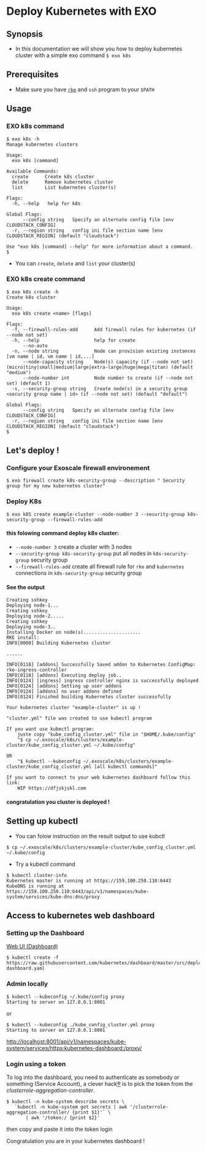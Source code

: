 # Deploy Kubernetes with EXO

## Synopsis

- In this documentation we will show you how to deploy kubernetes cluster with a simple exo command `$ exo k8s`

## Prerequisites

- Make sure you have [`rke`](https://github.com/rancher/rke/releases) and `ssh` program to your `$PATH`

## Usage

### EXO k8s command

```
$ exo k8s -h
Manage kubernetes clusters

Usage:
  exo k8s [command]

Available Commands:
  create      Create k8s cluster
  delete      Remove kubernetes cluster
  list        List kubernetes cluster(s)

Flags:
  -h, --help   help for k8s

Global Flags:
      --config string   Specify an alternate config file [env CLOUDSTACK_CONFIG]
  -r, --region string   config ini file section name [env CLOUDSTACK_REGION] (default "cloudstack")

Use "exo k8s [command] --help" for more information about a command.
$
```

- You can `create`, `delete` and  `list` your cluster(s)

### EXO k8s create command

```
$ exo k8s create -h
Create k8s cluster

Usage:
  exo k8s create <name> [flags]

Flags:
  -f, --firewall-rules-add      Add firewall rules for kubernetes (if --node not set)
  -h, --help                    help for create
      --no-auto
  -n, --node string             Node can provision existing instances [vm name | id, vm name | id,...]
      --node-capacity string    Node(s) capacity (if --node not set) (micro|tiny|small|medium|large|extra-large|huge|mega|titan) (default "medium")
      --node-number int         Node number to create (if --node not set) (default 1)
  -s, --security-group string   Create node(s) in a security group <security group name | id> (if --node not set) (default "default")

Global Flags:
      --config string   Specify an alternate config file [env CLOUDSTACK_CONFIG]
  -r, --region string   config ini file section name [env CLOUDSTACK_REGION] (default "cloudstack")
$
```

## Let's deploy !


### Configure your Exoscale firewall environement

```
$ exo firewall create k8s-security-group --description " Security group for my new kubernetes cluster"
```
### Deploy K8s

```
$ exo k8S create example-cluster --node-number 3 --security-group k8s-security-group --firewall-rules-add
```

#### this folowing command deploy k8s cluster:

- `--node-number 3` create a cluster with 3 nodes
- `--security-group k8s-security-group` put all nodes in `k8s-security-group` security group
- `--firewall-rules-add` create all firewall rule for `rke` and `kubernetes` connections in `k8s-security-group` security group

#### See the output

```
Creating sshkey
Deploying node-1...
Creating sshkey
Deploying node-2.....
Creating sshkey
Deploying node-3..
Installing Docker on node(s).....................
RKE install:
INFO[0000] Building Kubernetes cluster

......

INFO[0118] [addons] Successfully Saved addon to Kubernetes ConfigMap: rke-ingress-controller
INFO[0118] [addons] Executing deploy job..
INFO[0124] [ingress] ingress controller nginx is successfully deployed
INFO[0124] [addons] Setting up user addons
INFO[0124] [addons] no user addons defined
INFO[0124] Finished building Kubernetes cluster successfully

Your kubernetes cluster "example-cluster" is up !

"cluster.yml" file was created to use kubectl program

If you want use kubectl program:
    juste copy "kube_config_cluster.yml" file in "$HOME/.kube/config"
    "$ cp ~/.exoscale/k8s/clusters/example-cluster/kube_config_cluster.yml ~/.kube/config"

OR
    "$ kubectl --kubeconfig ~/.exoscale/k8s/clusters/example-cluster/kube_config_cluster.yml [all kubectl commands]"

If you want to connect to your web kubernetes dashboard follow this link:
    WIP https://dfjskjskl.com
```

#### congratulation you cluster is deployed !

## Setting up kubectl

- You can folow instruction on the result output to use kubctl

```
$ cp ~/.exoscale/k8s/clusters/example-cluster/kube_config_cluster.yml ~/.kube/config

```

- Try a kubectl command

```
$ kubectl cluster-info
Kubernetes master is running at https://159.100.250.110:6443
KubeDNS is running at https://159.100.250.110:6443/api/v1/namespaces/kube-system/services/kube-dns:dns/proxy
```

## Access to kubernetes web dashboard

### Setting up the Dashboard

[Web UI (Dashboard)](https://kubernetes.io/docs/tasks/access-application-cluster/web-ui-dashboard/)

```
$ kubectl create -f https://raw.githubusercontent.com/kubernetes/dashboard/master/src/deploy/recommended/kubernetes-dashboard.yaml
```

### Admin locally

```
$ kubectl --kubeconfig ~/.kube/config proxy
Starting to server on 127.0.0.1:8001
```
or
```
$ kubectl --kubeconfig ./kube_config_cluster.yml proxy
Starting to server on 127.0.0.1:8001
```

<http://localhost:8001/api/v1/namespaces/kube-system/services/https:kubernetes-dashboard:/proxy/>

### Login using a token

To log into the dashboard, you need to authenticate as somebody or something (Service Account), a clever hack[®](https://github.com/kubernetes/dashboard/issues/2474#issuecomment-365704926) is to pick the token from the _clusterrole-aggregation-controller_.

```
$ kubectl -n kube-system describe secrets \
   `kubectl -n kube-system get secrets | awk '/clusterrole-aggregation-controller/ {print $1}'` \
       | awk '/token:/ {print $2}'
```

then copy and paste it into the token login

Congratulation you are in your kubernetes dashboard !

